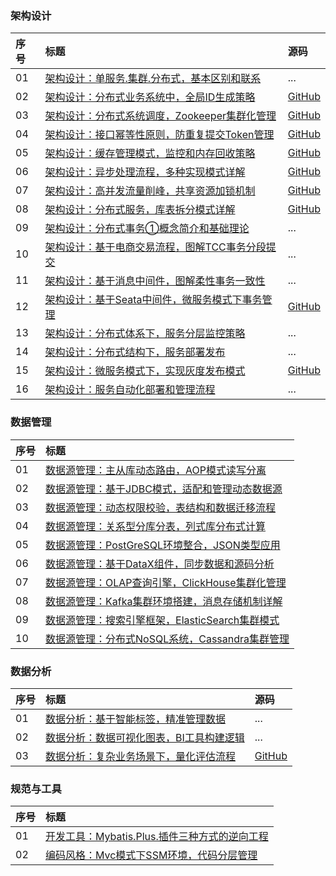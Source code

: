 ### 架构设计

|序号| 标题| 源码 |
|:---|:---|:---|
|01 | [架构设计：单服务.集群.分布式，基本区别和联系](https://mp.weixin.qq.com/s/NGxI3rC-6mWMDnrClaOR3Q)|...|
|02 | [架构设计：分布式业务系统中，全局ID生成策略](https://mp.weixin.qq.com/s/1TKAwr99rKEHSxqXFixEhQ)|[GitHub](https://github.com/cicadasmile/data-manage-parent/tree/master/heap03-frame-design/case01-global-uuid)|
|03 | [架构设计：分布式系统调度，Zookeeper集群化管理](https://mp.weixin.qq.com/s/Yr4A95poVjlFsQ-Q0dF7hA)|[GitHub](https://github.com/cicadasmile/data-manage-parent/tree/master/heap03-frame-design/case02-zkper-cluster)|
|04 | [架构设计：接口幂等性原则，防重复提交Token管理](https://mp.weixin.qq.com/s/o9sxN6GwxdNYTKZvRexwjg)|[GitHub](https://github.com/cicadasmile/data-manage-parent/tree/master/heap03-frame-design/case03-idem-potent)|
|05 | [架构设计：缓存管理模式，监控和内存回收策略](https://mp.weixin.qq.com/s/jBu-OZ69DbXfmdIf5VC7kQ)|[GitHub](https://github.com/cicadasmile/data-manage-parent/tree/master/heap03-frame-design/case04-cache-redis)|
|06 | [架构设计：异步处理流程，多种实现模式详解](https://mp.weixin.qq.com/s/RQm1vPJak0rCGW8dll4oAA)|[GitHub](https://github.com/cicadasmile/data-manage-parent/tree/master/heap03-frame-design/case05-async-deal)|
|07 | [架构设计：高并发流量削峰，共享资源加锁机制](https://mp.weixin.qq.com/s/T13aak6us7ZF36qooQ-YPQ)|[GitHub](https://github.com/cicadasmile/data-manage-parent/tree/master/heap03-frame-design/case06-lock-strategy)|
|08 | [架构设计：分布式服务，库表拆分模式详解](https://mp.weixin.qq.com/s/EZCIgZ4EWvFKgKlCYej68g)|[GitHub](https://github.com/cicadasmile/data-manage-parent/tree/master/heap03-frame-design/case07-service-data)|
|09 | [架构设计：分布式事务①概念简介和基础理论](https://mp.weixin.qq.com/s/7ppTArAcu_i8ENa-tNo76A)|...|
|10 | [架构设计：基于电商交易流程，图解TCC事务分段提交](https://mp.weixin.qq.com/s/-vevjP5z2BMnrKn-8cYY7Q)|...|
|11 | [架构设计：基于消息中间件，图解柔性事务一致性](https://mp.weixin.qq.com/s/T6NVFeHxp1h2OXsjAyh9Eg)|...|
|12 | [架构设计：基于Seata中间件，微服务模式下事务管理](https://mp.weixin.qq.com/s/NoQaQUDQcdGIXbHwcJZPkw)|[GitHub](https://github.com/cicadasmile/spring-cloud-base/tree/master/cloud-node11-parent)|
|13 | [架构设计：分布式体系下，服务分层监控策略](https://mp.weixin.qq.com/s/A-5385joT9HY_iYOpufJSg)|...|
|14 | [架构设计：分布式结构下，服务部署发布](https://mp.weixin.qq.com/s/NUTzTeg2entXLSEgd2fYVQ)|...|
|15 | [架构设计：微服务模式下，实现灰度发布模式](https://mp.weixin.qq.com/s/0yrKkeEdRAZFxJLYJmYR3g)|[GitHub](https://github.com/cicadasmile/spring-cloud-base/tree/master/cloud-node12-parent)|
|16 | [架构设计：服务自动化部署和管理流程](https://mp.weixin.qq.com/s/kzcqGeZ8paRodFn7NZaf1w)|...|

### 数据管理

|序号| 标题|
|:---|:---|
|01 | [数据源管理：主从库动态路由，AOP模式读写分离](https://mp.weixin.qq.com/s/FlRwouBgqEJEDLqffo_z6A)|
|02 | [数据源管理：基于JDBC模式，适配和管理动态数据源](https://mp.weixin.qq.com/s/_mOvZp0-LMEvcBpLuI2p7w)|
|03 | [数据源管理：动态权限校验，表结构和数据迁移流程](https://mp.weixin.qq.com/s/Acrff9vopDj67jH17f9FUg)|
|04 | [数据源管理：关系型分库分表，列式库分布式计算](https://mp.weixin.qq.com/s/Ej39uHHgJIeyDmxDVJGvMQ)|
|05 | [数据源管理：PostGreSQL环境整合，JSON类型应用](https://mp.weixin.qq.com/s/GqFJCoWiEtgG-LXY3Cb54w)|
|06 | [数据源管理：基于DataX组件，同步数据和源码分析](https://mp.weixin.qq.com/s/FZz-0Q5d1ZLi4nLE2uIchQ)|
|07 | [数据源管理：OLAP查询引擎，ClickHouse集群化管理](https://mp.weixin.qq.com/s/8D9XfWlVUSusoPgsbRFuiw)|
|08 | [数据源管理：Kafka集群环境搭建，消息存储机制详解](https://mp.weixin.qq.com/s/ygVFjtpbk4cNdl3VI7DHpQ)|
|09 | [数据源管理：搜索引擎框架，ElasticSearch集群模式](https://mp.weixin.qq.com/s/Qgear9nCwXn8W98SHkXJZw)|
|10 | [数据源管理：分布式NoSQL系统，Cassandra集群管理](https://mp.weixin.qq.com/s/LffhFui3YfouUAxPL_rCsg)|

### 数据分析

|序号| 标题| 源码 |
|:---|:---|:---|
|01 | [数据分析：基于智能标签，精准管理数据](https://mp.weixin.qq.com/s/Tg_AirB-ewWym6MOhRkwjw)|...|
|02 | [数据分析：数据可视化图表，BI工具构建逻辑](https://mp.weixin.qq.com/s/W86TbvYD_i9h23ZSNeh1Ag)|...|
|03 | [数据分析：复杂业务场景下，量化评估流程](https://mp.weixin.qq.com/s/5FragJud2yh2LVE_ev-szA)|[GitHub](https://github.com/cicadasmile/data-manage-parent/tree/master/heap02-data-analy/case03-assess-biz)|

### 规范与工具

|序号| 标题|
|:---|:---|
|01 | [开发工具：Mybatis.Plus.插件三种方式的逆向工程](https://mp.weixin.qq.com/s/IGcSMw3lmcOSTS-8a-AVGw)|
|02 | [编码风格：Mvc模式下SSM环境，代码分层管理](https://mp.weixin.qq.com/s/O4w4ojM-RFqikTW-N2nleQ)|
